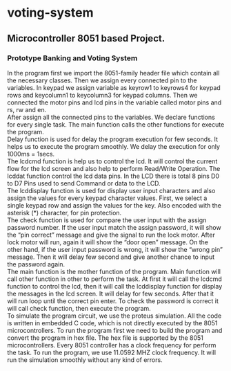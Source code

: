 # voting-system
## Microcontroller 8051 based Project. 
### Prototype Banking and Voting System

In the program first we import the 8051-family header file which contain all the necessary classes. Then we assign every connected pin to the variables. In keypad we assign variable as keyrow1 to keyrows4 for keypad rows and keycolumn1 to keycolumn3 for keypad columns. Then we connected the motor pins and lcd pins in the variable called motor pins and rs, rw and en.  
After assign all the connected pins to the variables. We declare functions for every single task. The main function calls the other functions for execute the program.  
Delay function is used for delay the program execution for few seconds. It helps us to execute the program smoothly. We delay the execution for only 1000ms = 1secs.  
The lcdcmd function is help us to control the lcd. It will control the current flow for the lcd screen and also help to perform Read/Write Operation. The lcddat function control the lcd data pins. In the LCD there is total 8 pins D0 to D7 Pins used to send Command or data to the LCD.  
The lcddisplay function is used for display user input characters and also assign the values for every keypad character values. First, we select a single keypad row and assign the values for the key. Also encoded with the asterisk (*) character, for pin protection.  
The check function is used for compare the user input with the assign password number. If the user input match the assign password, it will show the “pin correct” message and give the signal to run the lock motor. After lock motor will run, again it will show the “door open” message. On the other hand, if the user input password is wrong, it will show the “wrong pin” message. Then it will delay few second and give another chance to input the password again.  
The main function is the mother function of the program. Main function will call other function in other to perform the task. At first it will call the lcdcmd function to control the lcd, then it will call the lcddisplay function for display the messages in the lcd screen. It will delay for few seconds. After that it will run loop until the correct pin enter. To check the password is correct it will call check function, then execute the program.  
To simulate the program circuit, we use the proteus simulation. All the code is written in embedded C code, which is not directly executed by the 8051 microcontrollers. To run the program first we need to build the program and convert the program in hex file. The hex file is supported by the 8051 microcontrollers. Every 8051 controller has a clock frequency for perform the task. To run the program, we use 11.0592 MHZ clock frequency. It will run the simulation smoothly without any kind of errors.  

